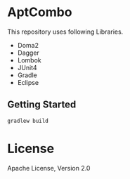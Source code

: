 # AptCombo

This repository uses following Libraries.

* Doma2
* Dagger
* Lombok
* JUnit4
* Gradle 
* Eclipse

## Getting Started

```
gradlew build
```

# License

Apache License, Version 2.0


